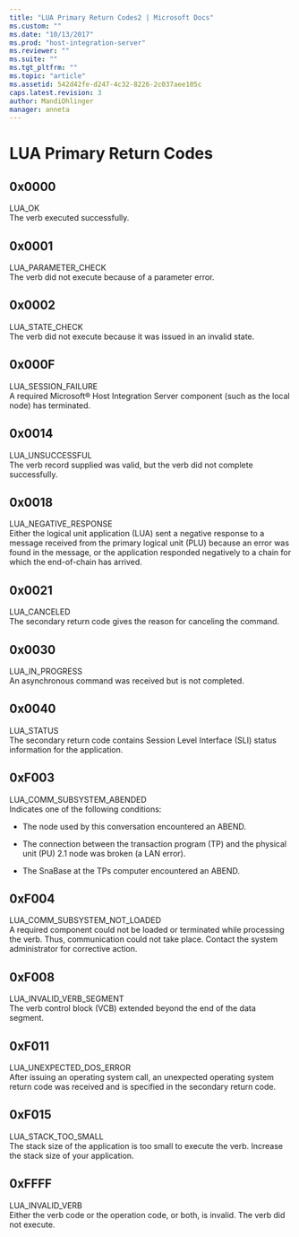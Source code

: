 ```yaml
---
title: "LUA Primary Return Codes2 | Microsoft Docs"
ms.custom: ""
ms.date: "10/13/2017"
ms.prod: "host-integration-server"
ms.reviewer: ""
ms.suite: ""
ms.tgt_pltfrm: ""
ms.topic: "article"
ms.assetid: 542d42fe-d247-4c32-8226-2c037aee105c
caps.latest.revision: 3
author: MandiOhlinger
manager: anneta
---
```

# LUA Primary Return Codes
## 0x0000  
 LUA_OK  
 The verb executed successfully.  
  
## 0x0001  
 LUA_PARAMETER_CHECK  
 The verb did not execute because of a parameter error.  
  
## 0x0002  
 LUA_STATE_CHECK  
 The verb did not execute because it was issued in an invalid state.  
  
## 0x000F  
 LUA_SESSION_FAILURE  
 A required Microsoft® Host Integration Server component (such as the local node) has terminated.  
  
## 0x0014  
 LUA_UNSUCCESSFUL  
 The verb record supplied was valid, but the verb did not complete successfully.  
  
## 0x0018  
 LUA_NEGATIVE_RESPONSE  
 Either the logical unit application (LUA) sent a negative response to a message received from the primary logical unit (PLU) because an error was found in the message, or the application responded negatively to a chain for which the end-of-chain has arrived.  
  
## 0x0021  
 LUA_CANCELED  
 The secondary return code gives the reason for canceling the command.  
  
## 0x0030  
 LUA_IN_PROGRESS  
 An asynchronous command was received but is not completed.  
  
## 0x0040  
 LUA_STATUS  
 The secondary return code contains Session Level Interface (SLI) status information for the application.  
  
## 0xF003  
 LUA_COMM_SUBSYSTEM_ABENDED  
 Indicates one of the following conditions:  
  
-   The node used by this conversation encountered an ABEND.  
  
-   The connection between the transaction program (TP) and the physical unit (PU) 2.1 node was broken (a LAN error).  
  
-   The SnaBase at the TPs computer encountered an ABEND.  
  
## 0xF004  
 LUA_COMM_SUBSYSTEM_NOT_LOADED  
 A required component could not be loaded or terminated while processing the verb. Thus, communication could not take place. Contact the system administrator for corrective action.  
  
## 0xF008  
 LUA_INVALID_VERB_SEGMENT  
 The verb control block (VCB) extended beyond the end of the data segment.  
  
## 0xF011  
 LUA_UNEXPECTED_DOS_ERROR  
 After issuing an operating system call, an unexpected operating system return code was received and is specified in the secondary return code.  
  
## 0xF015  
 LUA_STACK_TOO_SMALL  
 The stack size of the application is too small to execute the verb. Increase the stack size of your application.  
  
## 0xFFFF  
 LUA_INVALID_VERB  
 Either the verb code or the operation code, or both, is invalid. The verb did not execute.